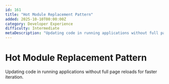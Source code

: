 ```yaml
---
id: 161
title: "Hot Module Replacement Pattern"
added: 2025-10-10T00:00:00Z
category: Developer Experience
difficulty: Intermediate
metaDescription: "Updating code in running applications without full page reloads for faster iteration."
---
```


# Hot Module Replacement Pattern

Updating code in running applications without full page reloads for faster iteration.
